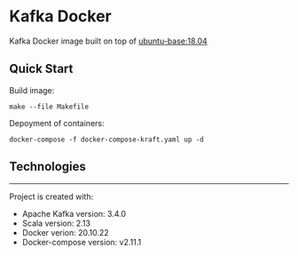 # Kafka Docker

Kafka Docker image built on top of [ubuntu-base:18.04](https://github.com/VladislavNagaev/Ubuntu-Docker.git)


## Quick Start

Build image:
~~~
make --file Makefile 
~~~

Depoyment of containers:
~~~
docker-compose -f docker-compose-kraft.yaml up -d
~~~


## Technologies
---
Project is created with:
* Apache Kafka version: 3.4.0
* Scala version: 2.13
* Docker verion: 20.10.22
* Docker-compose version: v2.11.1

